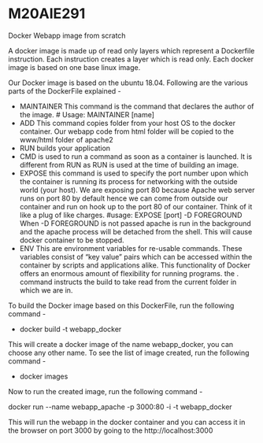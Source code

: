 # M20AIE291
Docker Webapp image from scratch

A docker image is made up of read only layers which represent a Dockerfile instruction. Each instruction creates a layer which is read only.
Each docker image is based on one base linux image. 

Our Docker image is based on the ubuntu 18.04. Following are the various parts of the DockerFile explained - 

- MAINTAINER This command is the command that declares the author of the image. # Usage: MAINTAINER [name]
-  ADD This command copies folder from your host OS to the docker container. Our webapp code from html folder will be copied to the www/html folder of apache2
- RUN builds your application
- CMD is used to run a command as soon as a container is launched. It is different from RUN as RUN is used at the time of building an image.
- EXPOSE this command is used to specify the port number upon which the container is running its process for networking with the outside world (your host). We are exposing port 80 because Apache web server runs on port 80 by default hence we can come from outside our container and run on hook up to the port 80 of our container. Think of it like a plug of like charges. #usage: EXPOSE [port]
-D FOREGROUND When -D FOREGROUND is not passed apache is run in the background and the apache process will be detached from the shell. This will cause docker container to be stopped.
- ENV This are environment variables for re-usable commands. These variables consist of “key value” pairs which can be accessed within the container by scripts and applications alike. This functionality of Docker offers an enormous amount of flexibility for running programs.
the . command instructs the build to take read from the current folder in which we are in.


To build the Docker image based on this DockerFile, run the following command - 

- docker build -t webapp_docker 

This will create a docker image of the name webapp_docker, you can choose any other name. To see the list of image created, run the following command - 
- docker images

Now to run the created image, run the following command - 

docker run --name webapp_apache -p 3000:80 -i -t webapp_docker 

This will run the webapp in the docker container and you can access it in the browser on port 3000 by going to the http://localhost:3000




